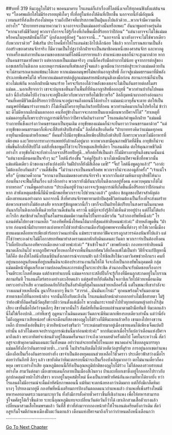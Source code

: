 ##บทที่ 319 หิมะฤดูใบไม้ร่วง
พอคนมาครบ โรแลนด์ก็เล่าเรื่องที่ไลต์นิ่งเจอให้ทุกคนฟังตั้งแต่ต้นจนจบ “โลงศพผลึกใสไม่มีร่องรอยผุพังใดๆ ทั้งที่อยู่ในห้องใต้ดินที่เปียกชื้น นอกจากนี้ยังมีอัญมณีเวทมนตร์ที่ส่งเสียงร้องไม่หยุด รวมถึงปีศาจที่แปรสภาพเป็นฝุ่นผงไปแล้วด้วย...พวกเจ้ามีความเห็นอย่างไร”
“ฝ่าบาททรงหมายความว่า นางอาจจะเป็นแม่มดอย่างนั้นหรือเพคะ” อันนาพูดอย่างครุ่นคิด “หากนางยังมีชีวิตอยู่ พวกเราก็อาจจะได้รู้เรื่องที่เกิดขึ้นเมื่อสี่ร้อยกว่าปีก่อน”
“แต่นางอาจจะไม่ใช่แม่มดหรือคนในยุคสมัยนั้นก็ได้” บุ๊กลังเลอยู่สักครู่ “นอกจากนี้...”
“นอกจากนี้ นางยังอาจจะไม่ใช่พวกเดียวกับพวกเราด้วย” ลีฟเสริม
ประโยคนี้ทำให้โรแลนด์ชะงักไปเล็กน้อย ใช่แล้ว หากโบราณสถานเป็นสิ่งก่อสร้างของศาสนจักรจริง ก็มีความเป็นไปสูงว่าอีกฝ่ายจะเป็นสมาชิกคนหนึ่งของศาสนจักร และหากดูจากเครื่องแต่งกายอันงดงามของเธอตามที่ไลต์นิ่งบรรยายแล้ว ตำแหน่งของเธอก็น่าจะสูงมากด้วย หากเป็นคนธรรมดายังพอว่า แต่หากเธอเป็นแม่มดจริงๆ งานนี้ก็คงรับมือลำบากไม่น้อย
ดูจากการต่อสู้ของแอชเชสกับไนติงเกล และเหตุการณ์ตอนที่เฟซเลสจู่โจมแล้ว ดูเหมือนว่าการต่อสู้ระหว่างแม่มดด้วยกันจะไม่สามารถเดาผลแพ้ชนะได้เลย หากแม่มดอมนุษย์ไม่พกหินอาญาสิทธิ์ ก็อาจสู้แม่มดธรรมดาที่มีพลังประเภทพิเศษไม่ได้ หรือหากแม่มดสายต่อสู้ถูกแม่มดสายสนับสนุนชิงลงมือก่อน สถานการณ์ก็น่าเป็นห่วงไม่แพ้กัน
หากอีกฝ่ายมีเจตนาร้าย ใครจะรับรองได้ว่าพลังของเธอจะไม่เป็นอันตรายต่อสโมสรแม่มด...นอกเสียจากว่า เขาจะปลุกเธอขึ้นมาในพื้นที่ที่หินอาญาสิทธิ์ออกฤทธิ์
“พวกท่านบ้ากันไปหมดแล้ว นี่ถึงกับคิดไปถึงว่านางจะอยู่ฝั่งเดียวกับพวกเราหรือไม่เชียวหรือ” ลิลลี่กุมหน้าผากอย่างอ่อนแรง “คนที่เคยมีชีวิตเมื่อสี่ร้อยกว่าปีก่อนจะอยู่มาจนถึงตอนนี้ได้อย่างไร แม่มดน่ะอายุสั้นจะตาย ต่อให้เป็นอมนุษย์ที่พัฒนาร่างกายแล้ว ก็ไม่เห็นมีใครอายุยืนเกินร้อยปีสักคน พวกท่านคิดมากเกินไปหรือไม่ ข้าว่านะ ดีไม่ดีหากผลึกนั่นแตกออก คนที่อยู่ข้างในอาจจะกลายเป็นผงเหมือนพวกปีศาจก็ได้”
“สาเหตุที่แม่มดอายุสั้นก็เพราะปรากฏการณ์ที่เรียกว่าปีศาจกัดกินร่างกาย” โรแลนด์แก้คำพูดอีกฝ่าย “แม่มดมีร่างกายที่แข็งแกร่งกว่าคนธรรมดาเป็นทุนเดิม อายุขัยของแม่มดก็น่าจะยืนยาวกว่าคนธรรมดาด้วย”
“แต่อายุขัยของคนธรรมดาก็เพิ่งจะสี่สิบห้าสิบปีเท่านั้น” ลิลลี่ส่งเสียงฮึดฮัด “ฝ่าบาททรงคิดว่าแม่มดทุกคนอายุยืนเหมือนเต่าหรือเพคะ”
ที่คนทั่วไปมีอายุขัยเฉลี่ยเพียงสี่สิบถึงห้าสิบปี ก็เพราะพวกเขาไม่มีอาหารที่เพียงพอ และวิทยาการทางการแพทย์ยังล้าหลังอยู่มาก หากพวกเขามีคุณภาพชีวิตที่ดีขึ้น อายุขัยก็น่าจะเพิ่มขึ้นอีกสักยี่สิบปีได้ แต่สิ่งที่เธอพูดก็ใช่ว่าจะไร้เหตุผลเสียทีเดียว โรแลนด์คิด ต่อให้คุณภาพชีวิตดีอย่างไร อายุขัยก็น่าจะยังห่างไกลจากสี่ร้อยปีอยู่ดี...หรือต่อให้เป็นเต่า ก็ไม่มีทางอายุยืนถึงขนาดนั้นแน่
“แต่นางเหมือนคนเป็นจริงๆ นะ” ไลต์นิ่งร้องขึ้น “แค่ดูก็รู้แล้ว นางไม่เหมือนปีศาจแข็งทื่อพวกนั้นแม้แต่นิดเดียว ผิวของนางยังเปล่งปลั่ง ริมฝีปากก็ยังมีสีเลือด เมซี!”
“จิ๊บ! ไลต์นิ่งพูดถูกแล้ว!”
“เอาล่ะ ไม่ต้องเถียงกันแล้ว” เวนดี้ขัดขึ้น “ไม่ว่านางจะเป็นคนหรือศพ พวกเราก็น่าจะลองดูสักครั้ง”
“เจ้าแน่ใจหรือ” บุ๊กขมวดคิ้วถาม
“หากนางเป็นแม่มดของศาสนจักรจริง พวกเราก็แค่สวมหินอาญาสิทธิ์ให้นางก่อนที่นางจะฟื้นก็สิ้นเรื่อง แล้วอีกอย่าง พวกเรายังมีอันนากับไนติงเกลอยู่ทั้งคน คงควบคุมนางได้ไม่ยากหรอก” เวนดี้พูดอย่างสงบ “ประเด็นอยู่ที่ว่านางอาจจะรู้เหตุการณ์ที่เกิดขึ้นเมื่อสี่ร้อยกว่าปีก่อนต่างหาก ลำพังเหตุผลข้อนี้ก็มีน้ำหนักพอที่พวกเราจะไปช่วยนางแล้ว”
ถูกต้อง ข้อมูลของปีศาจสำคัญต่อเมืองชายแดนอย่างมาก นอกจากนี้ สิ่งที่ศาสนจักรพยายามปกปิดสุดชีวิตย่อมต้องเป็นเรื่องที่จะส่งผลร้ายต่อพวกเขาอย่างไม่ต้องสงสัย หากเขารู้ข้อมูลพวกนี้เร็ว เขาก็จะเป็นฝ่ายได้เปรียบในสงครามในอนาคต
อันนากับไนติงเกลก็เห็นด้วยกับเวนดี้เช่นกัน คราวนี้ แม้บุ๊กจะยังรู้สึกไม่เห็นด้วยอยู่บ้าง แต่ก็ไม่โต้แย้งอะไรอีก สมาชิกส่วนใหญ่ในสโมสรแม่มดมีความเห็นไปในทางเดียวกัน
“แล้วกองทัพที่หนึ่งล่ะ” โรแลนด์หันไปทางขวานเหล็ก
“กองทัพที่หนึ่งให้คนได้มากที่สุดแค่ห้าสิบคนพ่ะย่ะค่ะ” ฝ่ายหลังพูดขึ้น “ฝ่าบาท ก่อนหน้านี้ฝ่าบาททรงแบ่งทหารไปช่วยสำนักงานเมืองรับผู้อพยพจากพื้นที่ต่างๆ ทำให้เวลานี้เมืองชายแดนเหลือทหารเพียงห้าร้อยกว่าคนเท่านั้น แม้พระราชาทอว์ฟิคจะทรงถูกสวรรค์ลงทัณฑ์ไปแล้ว แต่ก็ใช่ว่าพระองค์จะไม่มีโอกาสยกทัพมาทำสงครามแตกหักกับดินแดนตะวันตก พวกเราจำเป็นต้องทิ้งคนไว้เผื่อป้องกันกองทัพจากเมืองหลวงด้วยพ่ะย่ะค่ะ”
“ข้าเข้าใจแล้ว” เขาพยักหน้า กองทหารห้าสิบคนมีขนาดเล็กเกินไป หากถูกปีศาจเขวี้ยงหอกใส่จากพื้นที่นอกทัศนวิสัยก็คงแพ้ไม่เป็นท่า วิธีที่จะแก้ปัญหานี้ได้ก็คือ ต้องให้ไลต์นิ่งกับเมซีบินสังเกตการณ์จากบนฟ้า แล้วให้ซิลเสียใช้ดวงตาวิเศษช่วยอีกแรง คนที่อยู่บนบอลลูนกับคนที่อยู่บนพื้นดินจะต้องประสานงานกันให้ได้ จึงจะถือเป็นกองทัพในอุดมคติ กลุ่มแม่มดมีหน้าที่ดูแลเรื่องความปลอดภัยและการต่อสู้ในระยะประชิด ส่วนกองปืนจะรับผิดชอบเรื่องการโจมตีระยะไกลทั้งหมด
แต่ถ้าเขาทำแบบนี้ แม่มดจากเกาะสลีปปิ้งก็จะรู้เรื่องที่มีคนถูกสะกดอยู่ในโบราณสถานทันที โรแลนด์ไตร่ตรองอย่างละเอียดแล้ว แต่สุดท้ายก็ยังตัดสินใจเอาซิลเวียไปด้วยเหมือนเดิม เพราะอย่างไรเสีย ความปลอดภัยก็ยังเป็นสิ่งสำคัญที่สุดในแผนช่วยเหลือครั้งนี้
แต่ในขณะที่เขากำลังจะวางแผนช่วยเหลือนั้น ลูนาก็ร้องเบาๆ ขึ้นว่า “สวรรค์...นั่นมันอะไรน่ะ”
ทุกคนพร้อมใจกันมองตามสายตาเธอไปที่นอกหน้าต่าง จากนั้นก็ถึงกับตะลึงงัน
โรแลนด์ผลักหน้าต่างออกอย่างไม่เชื่อสายตา ไม่รู้ว่าท้องฟ้าที่อึมครึมมีวัตถุสีขาวปลิวว่อนตั้งแต่เมื่อไร พวกมันกระจายตัวไปทั่วทุกหย่อมหญ้าอย่างไร้สุ้มเสียง เขายื่นมือไปคว้าจุดเล็กๆ สีขาวพวกนั้นไว้ สัมผัสที่เย็นเฉียบแผ่ซ่านมาตามฝ่ามือทันที
หิมะตกแล้ว
นี่ไม่ใช่เรื่องปกติ...เท่าที่เขารู้ ฤดูหนาวในดินแดนตะวันตกจะมีหิมะตกเพียงรอบเดียวเท่านั้น แต่ว่านี่ยังไม่ถึงฤดูหนาวเสียหน่อย!
เพิ่งจะเดือนที่สองของฤดูใบไม้ร่วงก็มีหิมะตกแล้วหรือ เขามองไปทางขวานเหล็ก ฝ่ายหลังเอ่ยขึ้นช้าๆ ด้วยสีหน้าเคร่งขรึมว่า “กระหม่อมย้ายมาอยู่เมืองชายแดนได้เพียงเจ็ดแปดปีเท่านั้น แล้วก็ไม่เคยเจอปรากฏการณ์เช่นนี้มาก่อนพ่ะย่ะค่ะ”
หากหิมะตกเมื่อไรก็แปลว่าเดือนแห่งปีศาจมาถึงแล้ว พระอาทิตย์จะซ่อนตัวอยู่ใต้เมฆครึ้มจนกว่าจะถึงเวลาเผยตัวครั้งต่อไป โดยในระหว่างนี้ สัตว์อสูรจะเข้าคุกคามดินแดนตะวันทั้งหมด อย่าว่าแต่จะยกทัพไปไหนเลย ขนาดแค่จะใช้บอลลูนบรรทุกแม่มดก็ยังถือว่าอันตรายด้วยซ้ำ...เวลานี้ ในป่าเร้นลับเต็มไปด้วยสัตว์อสูรที่ดุร้าย การอยู่นอกเขตกำแพงเมืองถือเป็นเรื่องอันตรายอย่างยิ่ง
เขาจำเป็นต้องหยุดแผนช่วยเหลือไว้ชั่วคราว ประเดี๋ยวฟ้าสว่างเมื่อไรค่อยว่ากันอีกที
ลึกๆ แล้ว เขายังคิดว่าหิมะตกรอบนี้น่าจะเป็นเรื่องบังเอิญมากกว่า ตกไม่นานเดี๋ยวก็คงหยุด เพราะอย่างไรเสีย อุณหภูมิตอนนี้ก็ยังเป็นอุณหภูมิปกติของฤดูใบไม้ร่วง ไม่ได้ลดลงฮวบฮาบแต่อย่างใด
สามวันต่อมา เมืองชายแดนก็กลายเป็นเมืองสีเงินยวง ป่าและเทือกเขาซึ่งอยู่ไกลออกไปราวกับถูกปกคลุมด้วยผ้าโปร่งสีขาว หากอยู่ในยุคสมัยใหม่ นี่คงเป็นภาพทิวทัศน์อันงดงามที่หาได้ยากยิ่ง ทว่าโรแลนด์ไม่มีอารมณ์จะดื่มด่ำทัศนียภาพตอนนี้
แม้หิมะจะตกน้อยลงกว่าเดิมมาก แต่ก็ยังมีเกล็ดหิมะบางๆ โปรยลงมาอยู่ดี กองทัพที่หนึ่งเตรียมการป้องกันตลอดแนวกำแพงแล้ว กำแพงที่เพิ่งสร้างใหม่มีทหารคอยลาดตระเวนตามกะทุกวัน ทั้งยังมีการตั้งค่ายชั่วคราวขึ้นที่เชิงกำแพง เพื่อให้ทหารสามารถจู่โจมศัตรูได้เร็วขึ้นด้วย ระยะนี้อุณหภูมิแทบจะเปลี่ยนวันต่อวันก็ว่าได้ เขาเลิกสวมเสื้อตัวบางแล้วเปลี่ยนมาสวมเสื้อไหมพรมแล้ว
วันที่สี่ ข่าวที่ส่งมาจากกองหน้าทำให้โรแลนด์เครียดยิ่งกว่าเดิม
สัตว์อสูรเริ่มโจมตีกำแพงเมืองฝั่งตะวันตกแล้ว
เดือนแห่งปีศาจมาถึงเร็วกว่ากำหนดถึงหนึ่งเดือนกว่า
.......................................


[Go To Next Chapter]( ./232.md)